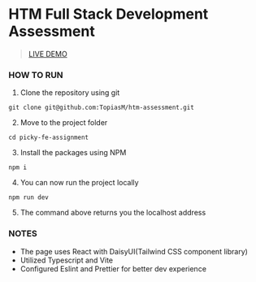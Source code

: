 # HTM Full Stack Development Assessment
> [LIVE DEMO](https://htm-assessment.vercel.app/)

### HOW TO RUN
1. Clone the repository using git
```
git clone git@github.com:TopiasM/htm-assessment.git
```
2. Move to the project folder
```
cd picky-fe-assignment
```
3. Install the packages using NPM
```
npm i
```
4. You can now run the project locally
```
npm run dev
```
5. The command above returns you the localhost address


### NOTES
- The page uses React with DaisyUI(Tailwind CSS component library)
- Utilized Typescript and Vite
- Configured Eslint and Prettier for better dev experience

